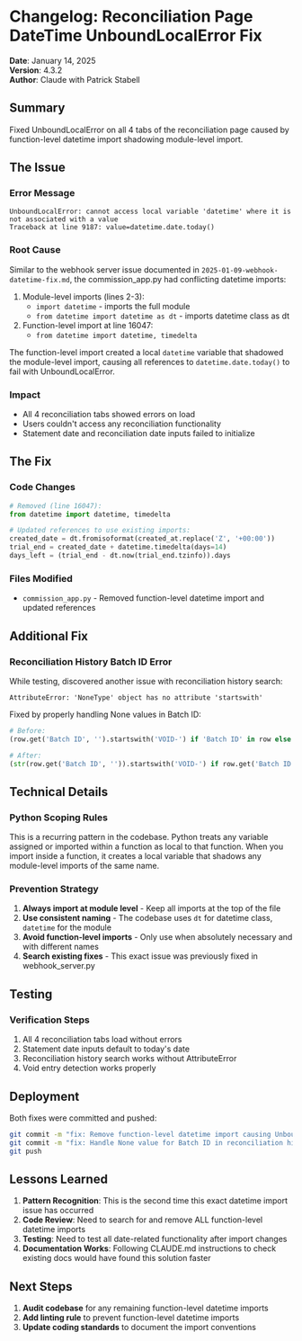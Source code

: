 # Changelog: Reconciliation Page DateTime UnboundLocalError Fix

**Date**: January 14, 2025  
**Version**: 4.3.2  
**Author**: Claude with Patrick Stabell  

## Summary

Fixed UnboundLocalError on all 4 tabs of the reconciliation page caused by function-level datetime import shadowing module-level import.

## The Issue

### Error Message
```
UnboundLocalError: cannot access local variable 'datetime' where it is not associated with a value
Traceback at line 9187: value=datetime.date.today()
```

### Root Cause
Similar to the webhook server issue documented in `2025-01-09-webhook-datetime-fix.md`, the commission_app.py had conflicting datetime imports:
1. Module-level imports (lines 2-3):
   - `import datetime` - imports the full module
   - `from datetime import datetime as dt` - imports datetime class as dt
2. Function-level import at line 16047:
   - `from datetime import datetime, timedelta`

The function-level import created a local `datetime` variable that shadowed the module-level import, causing all references to `datetime.date.today()` to fail with UnboundLocalError.

### Impact
- All 4 reconciliation tabs showed errors on load
- Users couldn't access any reconciliation functionality
- Statement date and reconciliation date inputs failed to initialize

## The Fix

### Code Changes
```python
# Removed (line 16047):
from datetime import datetime, timedelta

# Updated references to use existing imports:
created_date = dt.fromisoformat(created_at.replace('Z', '+00:00'))
trial_end = created_date + datetime.timedelta(days=14)
days_left = (trial_end - dt.now(trial_end.tzinfo)).days
```

### Files Modified
- `commission_app.py` - Removed function-level datetime import and updated references

## Additional Fix

### Reconciliation History Batch ID Error
While testing, discovered another issue with reconciliation history search:
```
AttributeError: 'NoneType' object has no attribute 'startswith'
```

Fixed by properly handling None values in Batch ID:
```python
# Before:
(row.get('Batch ID', '').startswith('VOID-') if 'Batch ID' in row else False)

# After:
(str(row.get('Batch ID', '')).startswith('VOID-') if row.get('Batch ID') else False)
```

## Technical Details

### Python Scoping Rules
This is a recurring pattern in the codebase. Python treats any variable assigned or imported within a function as local to that function. When you import inside a function, it creates a local variable that shadows any module-level imports of the same name.

### Prevention Strategy
1. **Always import at module level** - Keep all imports at the top of the file
2. **Use consistent naming** - The codebase uses `dt` for datetime class, `datetime` for the module
3. **Avoid function-level imports** - Only use when absolutely necessary and with different names
4. **Search existing fixes** - This exact issue was previously fixed in webhook_server.py

## Testing

### Verification Steps
1. All 4 reconciliation tabs load without errors
2. Statement date inputs default to today's date
3. Reconciliation history search works without AttributeError
4. Void entry detection works properly

## Deployment

Both fixes were committed and pushed:
```bash
git commit -m "fix: Remove function-level datetime import causing UnboundLocalError in reconciliation"
git commit -m "fix: Handle None value for Batch ID in reconciliation history"
git push
```

## Lessons Learned

1. **Pattern Recognition**: This is the second time this exact datetime import issue has occurred
2. **Code Review**: Need to search for and remove ALL function-level datetime imports
3. **Testing**: Need to test all date-related functionality after import changes
4. **Documentation Works**: Following CLAUDE.md instructions to check existing docs would have found this solution faster

## Next Steps

1. **Audit codebase** for any remaining function-level datetime imports
2. **Add linting rule** to prevent function-level datetime imports
3. **Update coding standards** to document the import conventions